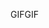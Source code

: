 <span data-ttu-id="1195b-101">GIF</span><span class="sxs-lookup"><span data-stu-id="1195b-101">GIF</span></span>